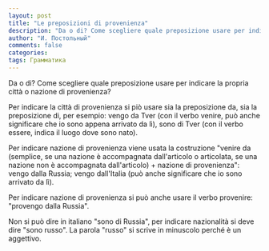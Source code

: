 ```yaml
---
layout: post
title: "Le preposizioni di provenienza"
description: "Da o di? Come scegliere quale preposizione usare per indicare la propria città o nazione di provenienza? Per indicare la città di provenienza si piò usare sia la preposizione da, sia la preposizione di, per esempio: vengo da Tver (con il verbo venire, può anche significare che io sono appena arrivato da lì), sono di Tver (con il verbo essere, indica il luogo dove sono nato)."
author: "И. Постольный"
comments: false
categories: 
tags: Грамматика
---
```


Da o di? Come scegliere quale preposizione usare per indicare la propria città o nazione di provenienza?

Per indicare la città di provenienza si piò usare sia la preposizione da, sia la preposizione di, per esempio: vengo da Tver (con il verbo venire, può anche significare che io sono appena arrivato da lì), sono di Tver (con il verbo essere, indica il luogo dove sono nato).

Per indicare nazione di provenienza viene usata la costruzione "venire da (semplice, se una nazione è accompagnata dall'articolo o articolata, se una nazione non è accompagnata dall'articolo) + nazione di provenienza": vengo dalla Russia; vengo dall'Italia (può anche significare che io sono arrivato da lì). 

Per indicare nazione di provenienza si può anche usare il verbo provenire: "provengo dalla Russia".

Non si può dire in italiano "sono di Russia", per indicare nazionalità si deve dire "sono russo". La parola "russo" si scrive in minuscolo perché è un aggettivo.